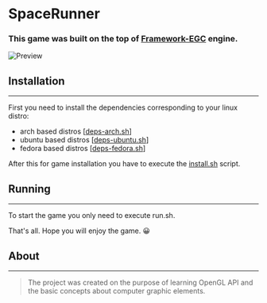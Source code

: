 # SpaceRunner
### This game was built on the top of [Framework-EGC](https://github.com/UPB-Graphics/Framework-EGC) engine.

![Preview](docs/preview.gif)

## Installation
---
First you need to install the dependencies corresponding to your linux distro:
* arch based distros [[deps-arch.sh](deps-arch.sh)]
* ubuntu based distros [[deps-ubuntu.sh](deps-ubuntu.sh)]
* fedora based distros [[deps-fedora.sh](deps-fedora.sh)]

After this for game installation you have to execute the [install.sh](install.sh) script.

## Running
---
To start the game you only need to execute run.sh.

That's all. Hope you will enjoy the game. 😀

## About
---
> The project was created on the purpose of learning OpenGL API and the basic concepts about computer graphic elements.
